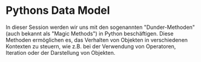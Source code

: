 # Pythons Data Model

In dieser Session werden wir uns mit den sogenannten "Dunder-Methoden" (auch bekannt als "Magic Methods") in Python beschäftigen. Diese Methoden ermöglichen es, das Verhalten von Objekten in verschiedenen Kontexten zu steuern, wie z.B. bei der Verwendung von Operatoren, Iteration oder der Darstellung von Objekten.





